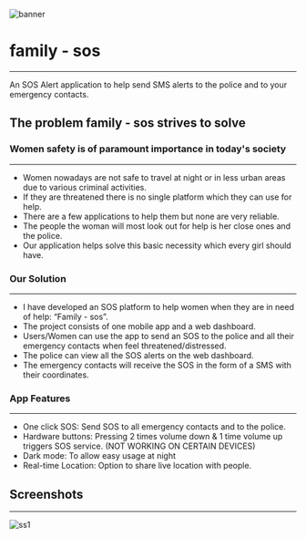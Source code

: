 ![banner](images/banner.jpg)
# family - sos
-----------------------------------
An SOS Alert application to help send SMS alerts to the police and to your emergency contacts.

## The problem family - sos strives to solve
### Women safety is of paramount importance in today's society
------------------------------------------------
- Women nowadays are not safe to travel at night or in less urban areas due to various criminal activities.
- If they are threatened there is no single platform which they can use for help.
- There are a few applications to help them but none are very reliable.
- The people the woman will most look out for help is her close ones and the police.
- Our application helps solve this basic necessity which every girl should have.

### Our Solution
-------------------------------------------------
- I have developed an SOS platform to help women when they are in need of help: “Family - sos”.
- The project consists of one mobile app and a web dashboard.
- Users/Women can use the app to send an SOS to the police and all their emergency contacts when feel threatened/distressed.
- The police can view all the SOS alerts on the web dashboard.
- The emergency contacts will receive the SOS in the form of a SMS with their coordinates.

### App Features
---------------------------------------------------
- One click SOS: Send SOS to all emergency contacts and to the police.
- Hardware buttons: Pressing 2 times volume down & 1 time volume up triggers SOS service. (NOT WORKING ON CERTAIN DEVICES)
- Dark mode: To allow easy usage at night
- Real-time Location: Option to share live location with people.


## Screenshots
--------------------------------------------------
![ss1](images/ss.jpg)
